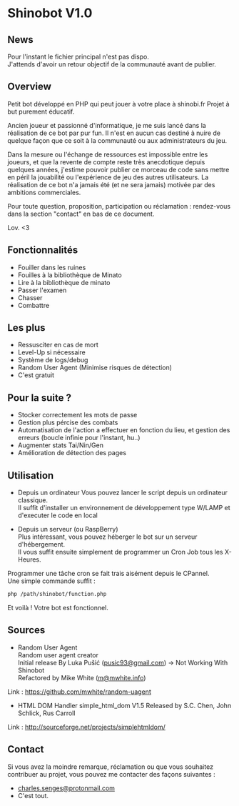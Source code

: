 # Shinobot V1.0

## News

Pour l'instant le fichier principal n'est pas dispo.  
J'attends d'avoir un retour objectif de la communauté avant de publier.  

## Overview

Petit bot développé en PHP qui peut jouer à votre place à shinobi.fr
Projet à but purement éducatif.

Ancien joueur et passionné d'informatique, je me suis lancé dans la réalisation
de ce bot par pur fun. Il n'est en aucun cas destiné à nuire de quelque façon que ce
soit à la communauté ou aux administrateurs du jeu.

Dans la mesure ou l'échange de ressources est impossible entre les joueurs, et que
la revente de compte reste très anecdotique depuis quelques années, j'estime pouvoir
publier ce morceau de code sans mettre en péril la jouabilité ou l'expérience de jeu
des autres utilisateurs. La réalisation de ce bot n'a jamais été (et ne sera jamais)
motivée par des ambitions commerciales.

Pour toute question, proposition, participation ou réclamation : rendez-vous dans la section "contact" en bas de ce document.

Lov. <3

## Fonctionnalités

* Fouiller dans les ruines
* Fouilles à la bibliothèque de Minato
* Lire à la bibliothèque de minato
* Passer l'examen
* Chasser
* Combattre

## Les plus

* Ressusciter en cas de mort
* Level-Up si nécessaire
* Système de logs/debug
* Random User Agent (Minimise risques de détection)
* C'est gratuit

## Pour la suite ?

* Stocker correctement les mots de passe
* Gestion plus pércise des combats
* Automatisation de l'action a effectuer en fonction du lieu, et gestion des erreurs (boucle infinie pour l'instant, hu..)
* Augmenter stats Tai/Nin/Gen
* Amélioration de détection des pages  

## Utilisation

* Depuis un ordinateur
Vous pouvez lancer le script depuis un ordinateur classique.  
Il suffit d'installer un environnement de développement type W/LAMP et d'executer le code en local
  
* Depuis un serveur (ou RaspBerry)  
Plus intéressant, vous pouvez héberger le bot sur un serveur d'hébergement.  
Il vous suffit ensuite simplement de programmer un Cron Job tous les X-Heures.  
  
Programmer une tâche cron se fait trais aisément depuis le CPannel.  
Une simple commande suffit :  
  
```bash
php /path/shinobot/function.php
```

Et voilà ! Votre bot est fonctionnel.

## Sources

* Random User Agent  
Random user agent creator   
Initial release By Luka Pušić (pusic93@gmail.com) -> Not Working With Shinobot  
Refactored by Mike White (m@mwhite.info)  
  
Link : https://github.com/mwhite/random-uagent

* HTML DOM Handler
simple_html_dom V1.5
Released by S.C. Chen, John Schlick, Rus Carroll

Link : http://sourceforge.net/projects/simplehtmldom/

## Contact

Si vous avez la moindre remarque, réclamation ou que vous souhaitez contribuer au projet,
vous pouvez me contacter des façons suivantes :

- charles.senges@protonmail.com
- C'est tout.
